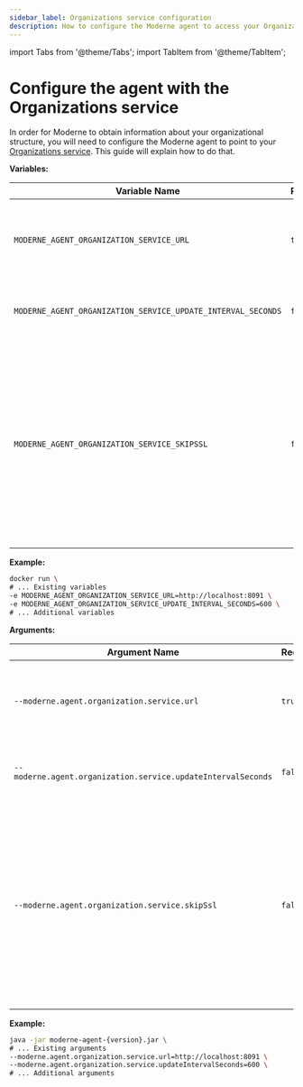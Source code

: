 ```yaml
---
sidebar_label: Organizations service configuration
description: How to configure the Moderne agent to access your Organizations service.
---
```


import Tabs from '@theme/Tabs';
import TabItem from '@theme/TabItem';

# Configure the agent with the Organizations service

In order for Moderne to obtain information about your organizational structure, you will need to configure the Moderne agent to point to your [Organizations service](../organizations-service.md). This guide will explain how to do that.

<Tabs groupId="agent-type">
<TabItem value="oci-container" label="OCI Container">

**Variables:**

| Variable Name                                                | Required | Default | Description                                                                                                                                                                          |
|--------------------------------------------------------------|----------|---------|--------------------------------------------------------------------------------------------------------------------------------------------------------------------------------------|
| `MODERNE_AGENT_ORGANIZATION_SERVICE_URL`                     | `true`   |         | The URL of your GraphQL service that provides organization information.                                                                                                              |
| `MODERNE_AGENT_ORGANIZATION_SERVICE_UPDATE_INTERVAL_SECONDS` | `false`  | `600`   | Specifies how often to request your organization information.                                                                                                                        |
| `MODERNE_AGENT_ORGANIZATION_SERVICE_SKIPSSL`                 | `false`  | `false` | Specifies whether or not to skip SSL validation for HTTP connections to this Organization service instance. This must be set to `true` if you use a self-signed SSL/TLS certificate. |

**Example:**

```bash
docker run \
# ... Existing variables
-e MODERNE_AGENT_ORGANIZATION_SERVICE_URL=http://localhost:8091 \
-e MODERNE_AGENT_ORGANIZATION_SERVICE_UPDATE_INTERVAL_SECONDS=600 \
# ... Additional variables
```
</TabItem>

<TabItem value="executable-jar" label="Executable JAR">

**Arguments:**

| Argument Name                                        | Required | Default | Description                                                                                                                                                                          |
|------------------------------------------------------|----------|---------|--------------------------------------------------------------------------------------------------------------------------------------------------------------------------------------|
| `--moderne.agent.organization.service.url`           | `true`   |         | The URL of your GraphQL service that provides organization information.                                                                                                              |
| `--moderne.agent.organization.service.updateIntervalSeconds` | `false`  | `600`   | Specifies how often to request your organization information.                                                                                                                        |
| `--moderne.agent.organization.service.skipSsl`               | `false`  | `false` | Specifies whether or not to skip SSL validation for HTTP connections to this Organization service instance. This must be set to `true` if you use a self-signed SSL/TLS certificate. |

**Example:**

```bash
java -jar moderne-agent-{version}.jar \
# ... Existing arguments
--moderne.agent.organization.service.url=http://localhost:8091 \
--moderne.agent.organization.service.updateIntervalSeconds=600 \
# ... Additional arguments
```
</TabItem>
</Tabs>
